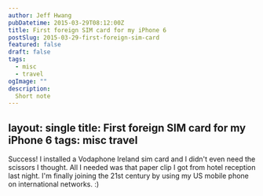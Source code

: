 ```yaml
---
author: Jeff Hwang
pubDatetime: 2015-03-29T08:12:00Z
title: First foreign SIM card for my iPhone 6
postSlug: 2015-03-29-first-foreign-sim-card
featured: false
draft: false
tags:
  - misc
  - travel
ogImage: ""
description:
  Short note
---
```

layout: single
title: First foreign SIM card for my iPhone 6
tags: misc travel
---
Success! I installed a Vodaphone Ireland sim card and I didn't even need the scissors I thought. All I needed was that paper clip I got from hotel reception last night. I'm finally joining the 21st century by using my US mobile phone on international networks. :)

